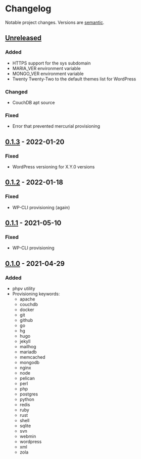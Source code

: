 # Changelog

Notable project changes. Versions are [semantic][].

## [Unreleased][]

### Added

- HTTPS support for the sys subdomain
- MARIA_VER environment variable
- MONGO_VER environment variable
- Twenty Twenty-Two to the default themes list for WordPress

### Changed

- CouchDB apt source

### Fixed

- Error that prevented mercurial provisioning

## [0.1.3][] - 2022-01-20

### Fixed

- WordPress versioning for X.Y.0 versions

## [0.1.2][] - 2022-01-18

### Fixed

- WP-CLI provisioning (again)

## [0.1.1][] - 2021-05-10

### Fixed

- WP-CLI provisioning

## [0.1.0][] - 2021-04-29

### Added

- phpv utility
- Provisioning keywords:
  - apache
  - couchdb
  - docker
  - git
  - github
  - go
  - hg
  - hugo
  - jekyll
  - mailhog
  - mariadb
  - memcached
  - mongodb
  - nginx
  - node
  - pelican
  - perl
  - php
  - postgres
  - python
  - redis
  - ruby
  - rust
  - shell
  - sqlite
  - svn
  - webmin
  - wordpress
  - xml
  - zola

[unreleased]: https://github.com/mgsisk/providence/compare/v0.1.3...HEAD
[0.1.3]: https://github.com/mgsisk/providence/compare/v0.1.2...v0.1.3
[0.1.2]: https://github.com/mgsisk/providence/compare/v0.1.1...v0.1.2
[0.1.1]: https://github.com/mgsisk/providence/compare/v0.1.0...v0.1.1
[0.1.0]: https://github.com/mgsisk/providence/tree/v0.1.0
[semantic]: https://semver.org
